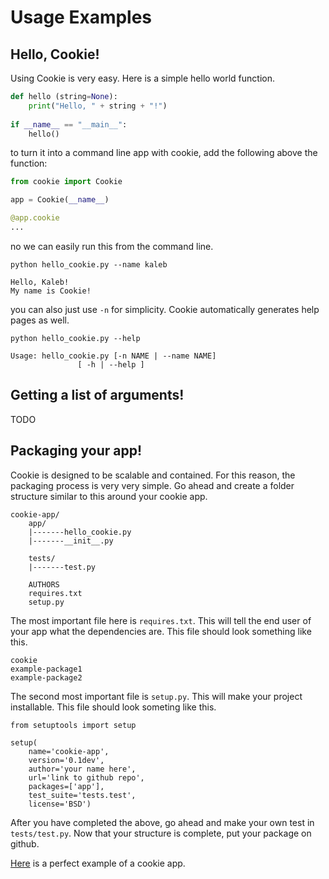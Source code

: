 
# Usage Examples #

## Hello, Cookie!
Using Cookie is very easy. Here is a simple hello world function.
```python
def hello (string=None):
    print("Hello, " + string + "!")
    
if __name__ == "__main__":
    hello()
```
to turn it into a command line app with cookie, add the following above the function:
```python
from cookie import Cookie

app = Cookie(__name__)

@app.cookie
...
```
no we can easily run this from the command line.
```
python hello_cookie.py --name kaleb

Hello, Kaleb!
My name is Cookie!
```
you can also just use `-n` for simplicity. Cookie automatically
generates help pages as well. 
```
python hello_cookie.py --help 

Usage: hello_cookie.py [-n NAME | --name NAME]
   		       [ -h | --help ]
```

## Getting a list of arguments!
TODO

## Packaging your app!
Cookie is designed to be scalable and contained. For this reason, the packaging
process is very very simple. Go ahead and create a folder structure similar
to this around your cookie app.
```
cookie-app/
	app/
	|-------hello_cookie.py
	|-------__init__.py
	
	tests/
	|-------test.py
	
	AUTHORS
	requires.txt
	setup.py
```
The most important file here is `requires.txt`. This will tell
the end user of your app what the dependencies are. This file should
look something like this.
```
cookie
example-package1
example-package2
```
The second most important file is `setup.py`. This will make your project installable. This file should
look someting like this.
```
from setuptools import setup

setup(
    name='cookie-app',
    version='0.1dev',
    author='your name here',
    url='link to github repo',
    packages=['app'],
    test_suite='tests.test',
    license='BSD')
```
After you have completed the above, go ahead and make your own 
test in `tests/test.py`. Now that your structure is complete, put your
package on github. 

[Here](https://github.com/PyDever/cookie-bitcoin) is a perfect example of a cookie app.

